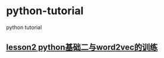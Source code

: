 # python-tutorial
python tutorial

## [lesson2 python基础二与word2vec的训练](https://github.com/ashengtx/python-tutorial/blob/master/lesson2/lesson2.md)
